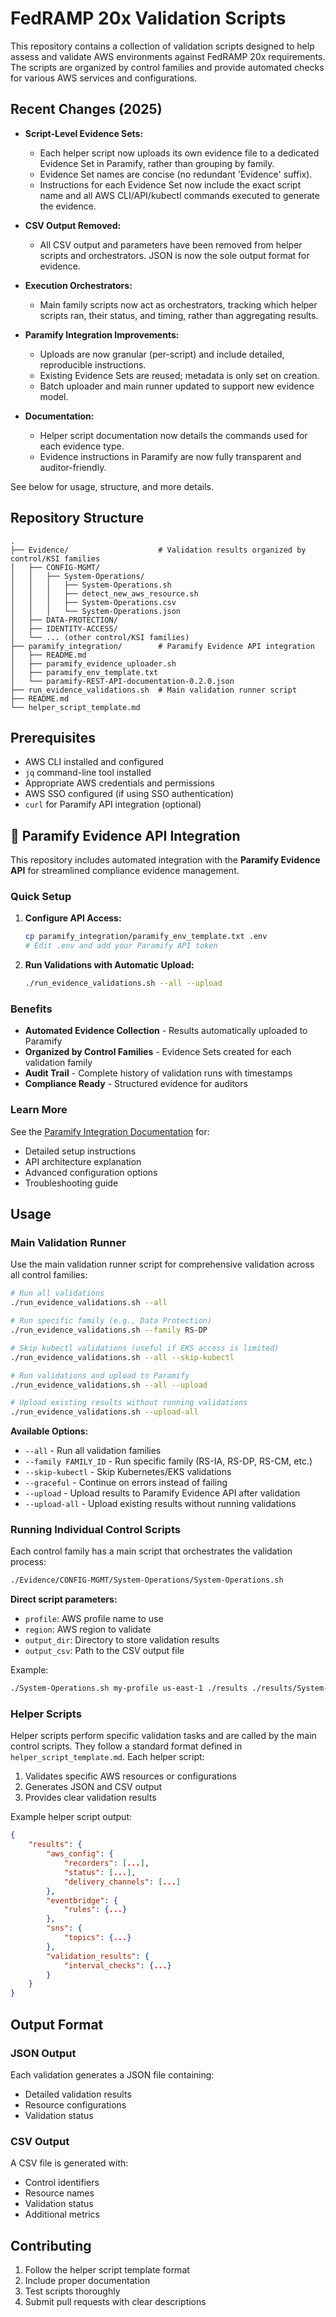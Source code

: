 
# FedRAMP 20x Validation Scripts

This repository contains a collection of validation scripts designed to help assess and validate AWS environments against FedRAMP 20x requirements. The scripts are organized by control families and provide automated checks for various AWS services and configurations.

## Recent Changes (2025)

- **Script-Level Evidence Sets:**
  - Each helper script now uploads its own evidence file to a dedicated Evidence Set in Paramify, rather than grouping by family.
  - Evidence Set names are concise (no redundant 'Evidence' suffix).
  - Instructions for each Evidence Set now include the exact script name and all AWS CLI/API/kubectl commands executed to generate the evidence.

- **CSV Output Removed:**
  - All CSV output and parameters have been removed from helper scripts and orchestrators. JSON is now the sole output format for evidence.

- **Execution Orchestrators:**
  - Main family scripts now act as orchestrators, tracking which helper scripts ran, their status, and timing, rather than aggregating results.

- **Paramify Integration Improvements:**
  - Uploads are now granular (per-script) and include detailed, reproducible instructions.
  - Existing Evidence Sets are reused; metadata is only set on creation.
  - Batch uploader and main runner updated to support new evidence model.

- **Documentation:**
  - Helper script documentation now details the commands used for each evidence type.
  - Evidence instructions in Paramify are now fully transparent and auditor-friendly.

See below for usage, structure, and more details.

## Repository Structure

```
.
├── Evidence/                    # Validation results organized by control/KSI families
│   ├── CONFIG-MGMT/
│   │   ├── System-Operations/
│   │   │   ├── System-Operations.sh
│   │   │   ├── detect_new_aws_resource.sh
│   │   │   ├── System-Operations.csv
│   │   │   └── System-Operations.json
│   ├── DATA-PROTECTION/
│   ├── IDENTITY-ACCESS/
│   └── ... (other control/KSI families)
├── paramify_integration/        # Paramify Evidence API integration
│   ├── README.md
│   ├── paramify_evidence_uploader.sh
│   ├── paramify_env_template.txt
│   └── paramify-REST-API-documentation-0.2.0.json
├── run_evidence_validations.sh  # Main validation runner script
├── README.md
└── helper_script_template.md
```

## Prerequisites

- AWS CLI installed and configured
- `jq` command-line tool installed
- Appropriate AWS credentials and permissions
- AWS SSO configured (if using SSO authentication)
- `curl` for Paramify API integration (optional)

## 🔗 Paramify Evidence API Integration

This repository includes automated integration with the **Paramify Evidence API** for streamlined compliance evidence management.

### Quick Setup

1. **Configure API Access:**
   ```bash
   cp paramify_integration/paramify_env_template.txt .env
   # Edit .env and add your Paramify API token
   ```

2. **Run Validations with Automatic Upload:**
   ```bash
   ./run_evidence_validations.sh --all --upload
   ```

### Benefits
- **Automated Evidence Collection** - Results automatically uploaded to Paramify
- **Organized by Control Families** - Evidence Sets created for each validation family
- **Audit Trail** - Complete history of validation runs with timestamps
- **Compliance Ready** - Structured evidence for auditors

### Learn More
See the [Paramify Integration Documentation](paramify_integration/README.md) for:
- Detailed setup instructions
- API architecture explanation
- Advanced configuration options
- Troubleshooting guide

## Usage

### Main Validation Runner

Use the main validation runner script for comprehensive validation across all control families:

```bash
# Run all validations
./run_evidence_validations.sh --all

# Run specific family (e.g., Data Protection)
./run_evidence_validations.sh --family RS-DP

# Skip kubectl validations (useful if EKS access is limited)
./run_evidence_validations.sh --all --skip-kubectl

# Run validations and upload to Paramify
./run_evidence_validations.sh --all --upload

# Upload existing results without running validations
./run_evidence_validations.sh --upload-all
```

**Available Options:**
- `--all` - Run all validation families
- `--family FAMILY_ID` - Run specific family (RS-IA, RS-DP, RS-CM, etc.)
- `--skip-kubectl` - Skip Kubernetes/EKS validations
- `--graceful` - Continue on errors instead of failing
- `--upload` - Upload results to Paramify Evidence API after validation
- `--upload-all` - Upload existing results without running validations

### Running Individual Control Scripts

Each control family has a main script that orchestrates the validation process:

```bash
./Evidence/CONFIG-MGMT/System-Operations/System-Operations.sh
```

**Direct script parameters:**
- `profile`: AWS profile name to use
- `region`: AWS region to validate
- `output_dir`: Directory to store validation results
- `output_csv`: Path to the CSV output file

Example:
```bash
./System-Operations.sh my-profile us-east-1 ./results ./results/System-Operations.csv
```

### Helper Scripts

Helper scripts perform specific validation tasks and are called by the main control scripts. They follow a standard format defined in `helper_script_template.md`. Each helper script:

1. Validates specific AWS resources or configurations
2. Generates JSON and CSV output
3. Provides clear validation results

Example helper script output:
```json
{
    "results": {
        "aws_config": {
            "recorders": [...],
            "status": [...],
            "delivery_channels": [...]
        },
        "eventbridge": {
            "rules": {...}
        },
        "sns": {
            "topics": {...}
        },
        "validation_results": {
            "interval_checks": {...}
        }
    }
}
```


## Output Format

### JSON Output
Each validation generates a JSON file containing:
- Detailed validation results
- Resource configurations
- Validation status

### CSV Output
A CSV file is generated with:
- Control identifiers
- Resource names
- Validation status
- Additional metrics

## Contributing

1. Follow the helper script template format
2. Include proper documentation
3. Test scripts thoroughly
4. Submit pull requests with clear descriptions